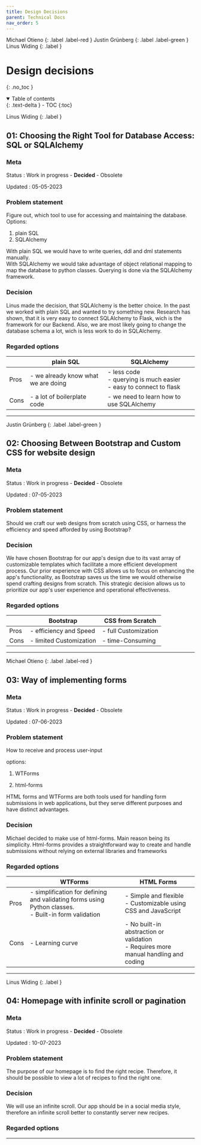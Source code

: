 ```yaml
---
title: Design Decisions
parent: Technical Docs
nav_order: 5
---
```


Michael Otieno
{: .label .label-red }
Justin Grünberg
{: .label .label-green }
Linus Widing
{: .label }

# Design decisions
{: .no_toc }

<details open markdown="block">
  <summary>
    Table of contents
  </summary>
  {: .text-delta }
- TOC
{:toc}
</details>



Linus Widing
{: .label }
## 01: Choosing the Right Tool for Database Access: SQL or SQLAlchemy

### Meta

Status
: Work in progress - **Decided** - Obsolete

Updated
: 05-05-2023

### Problem statement

Figure out, which tool to use for accessing and maintaining the database.
Options: 
1. plain SQL
2. SQLAlchemy

With plain SQL we would have to write queries, ddl and dml statements manually.\
With SQLAlchemy we would take advantage of object relational mapping to map the database to python
classes. Querying is done via the SQLAlchemy framework.

### Decision

Linus made the decision, that SQLAlchemy is the better choice. In the past we worked with plain SQL and wanted to try something new.
Research has shown, that it is very easy to connect SQLAlchemy to Flask, wich is the framework for our Backend.
Also, we are most likely going to change the database schema a lot, wich is less work to do in SQLAlchemy.

### Regarded options

|      | plain SQL                           | SQLAlchemy                                                               |
|------|-------------------------------------|--------------------------------------------------------------------------|
| Pros | - we already know what we are doing | - less code<br/>- querying is much easier<br/>- easy to connect to flask |
| Cons | - a lot of boilerplate code         | - we need to learn how to use SQLAlchemy                                 |
---



Justin Grünberg
{: .label .label-green }
## 02: Choosing Between Bootstrap and Custom CSS for website design

### Meta

Status
: Work in progress - **Decided** - Obsolete

Updated
: 07-05-2023

### Problem statement

Should we craft our web designs from scratch using CSS, or harness the efficiency and speed afforded by using Bootstrap?

### Decision

We have chosen Bootstrap for our app's design due to its vast array of customizable templates which facilitate a more efficient development process. Our prior experience with CSS allows us to focus on enhancing the app's functionality, as Bootstrap saves us the time we would otherwise spend crafting designs from scratch. This strategic decision allows us to prioritize our app's user experience and operational effectiveness.


### Regarded options

|      | Bootstrap               | CSS from Scratch     |
|------|-------------------------|----------------------|
| Pros | - efficiency and Speed  | - full Customization |
| Cons | - limited Customization | - time-Consuming     |
---



Michael Otieno
{: .label .label-red }
## 03: Way of implementing forms

### Meta

Status
: Work in progress - **Decided** - Obsolete

Updated
: 07-06-2023

### Problem statement

How to receive and process user-input

options:

1. WTForms

2. html-forms

HTML forms and WTForms are both tools used for handling form submissions in web applications, but they serve different purposes and have distinct advantages.

### Decision

Michael decided to make use of html-forms. Main reason being its simplicity. Html-forms provides
a straightforward way to create and handle submissions without relying on external libraries and frameworks

### Regarded options

|      | WTForms                                                                                                 | HTML Forms                                                                             |
|------|---------------------------------------------------------------------------------------------------------|----------------------------------------------------------------------------------------|
| Pros | - simplification for defining and validating forms using Python classes.<br/>- Built-in form validation | - Simple and flexible<br/>- Customizable using CSS and JavaScript                      |
| Cons | - Learning curve                                                                                        | - No built-in abstraction or validation<br/>- Requires more manual handling and coding |
---



Linus Widing
{: .label }
## 04: Homepage with infinite scroll or pagination

### Meta

Status
: Work in progress - **Decided** - Obsolete

Updated
: 10-07-2023

### Problem statement

The purpose of our homepage is to find the right recipe. Therefore, it should be possible to view a lot of 
recipes to find the right one. 

### Decision

We will use an infinite scroll. Our app should be in a social media style, therefore an infinite scroll
better to constantly server new recipes.

### Regarded options

---

